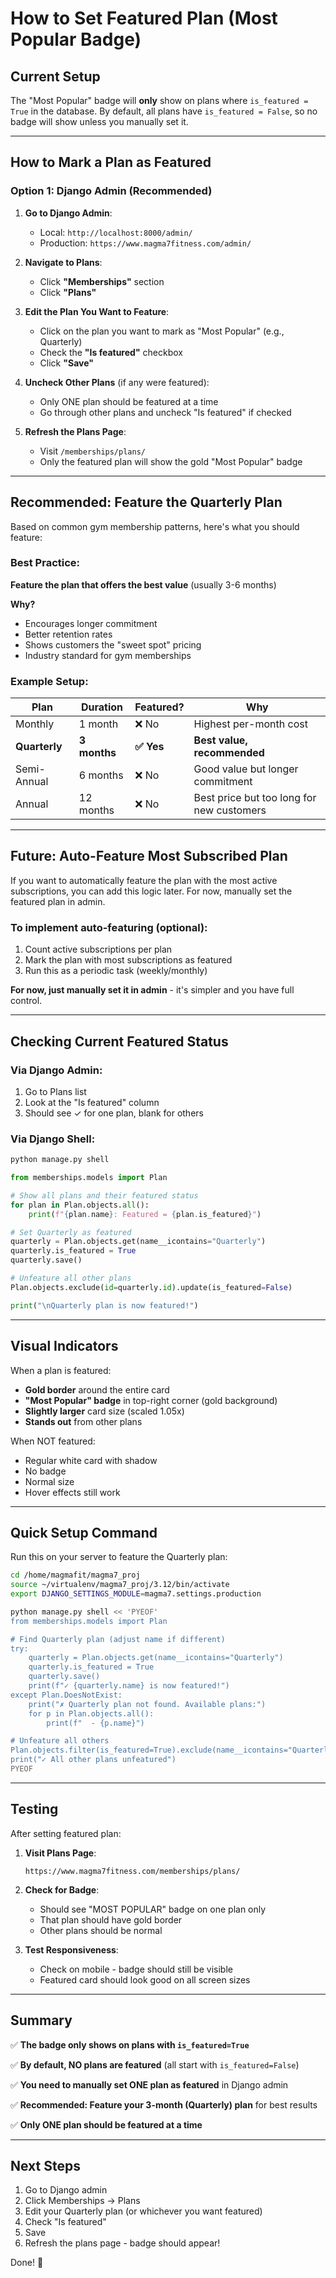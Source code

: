 # How to Set Featured Plan (Most Popular Badge)

## Current Setup

The "Most Popular" badge will **only** show on plans where `is_featured = True` in the database. By default, all plans have `is_featured = False`, so no badge will show unless you manually set it.

---

## How to Mark a Plan as Featured

### Option 1: Django Admin (Recommended)

1. **Go to Django Admin**:
   - Local: `http://localhost:8000/admin/`
   - Production: `https://www.magma7fitness.com/admin/`

2. **Navigate to Plans**:
   - Click **"Memberships"** section
   - Click **"Plans"**

3. **Edit the Plan You Want to Feature**:
   - Click on the plan you want to mark as "Most Popular" (e.g., Quarterly)
   - Check the **"Is featured"** checkbox
   - Click **"Save"**

4. **Uncheck Other Plans** (if any were featured):
   - Only ONE plan should be featured at a time
   - Go through other plans and uncheck "Is featured" if checked

5. **Refresh the Plans Page**:
   - Visit `/memberships/plans/`
   - Only the featured plan will show the gold "Most Popular" badge

---

## Recommended: Feature the Quarterly Plan

Based on common gym membership patterns, here's what you should feature:

### Best Practice:
**Feature the plan that offers the best value** (usually 3-6 months)

**Why?**
- Encourages longer commitment
- Better retention rates
- Shows customers the "sweet spot" pricing
- Industry standard for gym memberships

### Example Setup:

| Plan | Duration | Featured? | Why |
|------|----------|-----------|-----|
| Monthly | 1 month | ❌ No | Highest per-month cost |
| **Quarterly** | **3 months** | **✅ Yes** | **Best value, recommended** |
| Semi-Annual | 6 months | ❌ No | Good value but longer commitment |
| Annual | 12 months | ❌ No | Best price but too long for new customers |

---

## Future: Auto-Feature Most Subscribed Plan

If you want to automatically feature the plan with the most active subscriptions, you can add this logic later. For now, manually set the featured plan in admin.

### To implement auto-featuring (optional):

1. Count active subscriptions per plan
2. Mark the plan with most subscriptions as featured
3. Run this as a periodic task (weekly/monthly)

**For now, just manually set it in admin** - it's simpler and you have full control.

---

## Checking Current Featured Status

### Via Django Admin:
1. Go to Plans list
2. Look at the "Is featured" column
3. Should see ✓ for one plan, blank for others

### Via Django Shell:
```bash
python manage.py shell
```

```python
from memberships.models import Plan

# Show all plans and their featured status
for plan in Plan.objects.all():
    print(f"{plan.name}: Featured = {plan.is_featured}")

# Set Quarterly as featured
quarterly = Plan.objects.get(name__icontains="Quarterly")
quarterly.is_featured = True
quarterly.save()

# Unfeature all other plans
Plan.objects.exclude(id=quarterly.id).update(is_featured=False)

print("\nQuarterly plan is now featured!")
```

---

## Visual Indicators

When a plan is featured:
- **Gold border** around the entire card
- **"Most Popular" badge** in top-right corner (gold background)
- **Slightly larger** card size (scaled 1.05x)
- **Stands out** from other plans

When NOT featured:
- Regular white card with shadow
- No badge
- Normal size
- Hover effects still work

---

## Quick Setup Command

Run this on your server to feature the Quarterly plan:

```bash
cd /home/magmafit/magma7_proj
source ~/virtualenv/magma7_proj/3.12/bin/activate
export DJANGO_SETTINGS_MODULE=magma7.settings.production

python manage.py shell << 'PYEOF'
from memberships.models import Plan

# Find Quarterly plan (adjust name if different)
try:
    quarterly = Plan.objects.get(name__icontains="Quarterly")
    quarterly.is_featured = True
    quarterly.save()
    print(f"✓ {quarterly.name} is now featured!")
except Plan.DoesNotExist:
    print("✗ Quarterly plan not found. Available plans:")
    for p in Plan.objects.all():
        print(f"  - {p.name}")

# Unfeature all others
Plan.objects.filter(is_featured=True).exclude(name__icontains="Quarterly").update(is_featured=False)
print("✓ All other plans unfeatured")
PYEOF
```

---

## Testing

After setting featured plan:

1. **Visit Plans Page**:
   ```
   https://www.magma7fitness.com/memberships/plans/
   ```

2. **Check for Badge**:
   - Should see "MOST POPULAR" badge on one plan only
   - That plan should have gold border
   - Other plans should be normal

3. **Test Responsiveness**:
   - Check on mobile - badge should still be visible
   - Featured card should look good on all screen sizes

---

## Summary

✅ **The badge only shows on plans with `is_featured=True`**

✅ **By default, NO plans are featured** (all start with `is_featured=False`)

✅ **You need to manually set ONE plan as featured** in Django admin

✅ **Recommended: Feature your 3-month (Quarterly) plan** for best results

✅ **Only ONE plan should be featured at a time**

---

## Next Steps

1. Go to Django admin
2. Click Memberships → Plans
3. Edit your Quarterly plan (or whichever you want featured)
4. Check "Is featured"
5. Save
6. Refresh the plans page - badge should appear!

Done! 🎉
